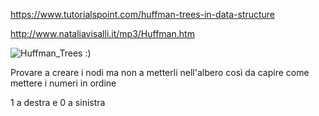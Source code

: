 https://www.tutorialspoint.com/huffman-trees-in-data-structure

http://www.nataliavisalli.it/mp3/Huffman.htm

![Huffman_Trees](https://user-images.githubusercontent.com/61363883/192754055-3c135299-6551-4d6c-b82f-3ded2062e538.jpg)
:)

Provare a creare i nodi ma non a metterli nell'albero così da capire come mettere i numeri in ordine

1 a destra e 0 a sinistra
